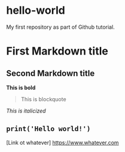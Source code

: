 # hello-world
My first repository as part of Github tutorial.

# First Markdown title
## Second Markdown title

**This is bold**
>This is blockquote

*This is italicized*

`print('Hello world!')`
---
[Link ot whatever] https://www.whatever.com
